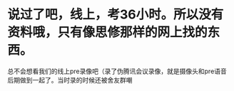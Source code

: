 # 说过了吧，线上，考36小时。所以没有资料哦，只有像思修那样的网上找的东西。

总不会想看我们的线上pre录像吧（录了伪腾讯会议录像，就是摄像头和pre语音后期做到一起了。当时录的时候还被舍友群嘲
